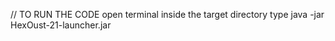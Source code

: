 // TO RUN THE CODE
open terminal inside the target directory
type java -jar HexOust-21-launcher.jar 

